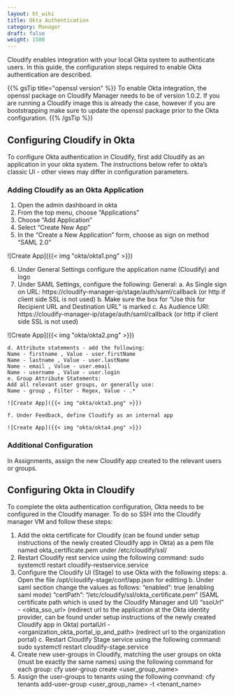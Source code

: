 ```yaml
---
layout: bt_wiki
title: Okta Authentication
category: Manager
draft: false
weight: 1500
---
```


Cloudify enables integration with your local Okta system to authenticate users. In this guide, the configuration steps required to enable Okta authentication are described.

{{% gsTip title="openssl version" %}}
To enable Okta integration, the openssl package on Cloudify Manager needs to be of version 1.0.2. If you are running a Cloudify image this is already the case, however if you are bootstrapping make sure to update the openssl package prior to the Okta configuration.
{{% /gsTip %}}

## Configuring Cloudify in Okta 
To configure Okta authentication in Cloudify, first add Cloudify as an application in your okta system. The instructions below refer to okta’s classic UI - other views may differ in configuration parameters.

### Adding Cloudify as an Okta Application
1. Open the admin dashboard in okta
2. From the top menu, choose “Applications”
3. Choose “Add Application”
4. Select “Create New App”
5. In the “Create a New Application” form, choose as sign on method “SAML 2.0”

![Create App]({{< img "okta/okta1.png" >}})


6. Under General Settings configure the application name (Cloudify) and logo
7. Under SAML Settings, configure the following:
    General:
    a. As Single sign on URL: https://cloudify-manager-ip/stage/auth/saml/callback (or http if client side SSL is not used)
    b. Make sure the box for “Use this for Recipient URL and Destination URL” is marked
    c. As Audience URI: https://cloudify-manager-ip/stage/auth/saml/callback (or http if client side SSL is not used)

![Create App]({{< img "okta/okta2.png" >}})


    d. Attribute statements - add the following:
    Name - firstname , Value - user.firstName
    Name - lastname , Value - user.lastName
    Name - email , Value - user.email
    Name - username , Value - user.login
    e. Group Attribute Statements:
    Add all relevant user groups, or generally use: 
    Name - group , Filter - Regex, Value - .*
    
    ![Create App]({{< img "okta/okta3.png" >}})
    
    f. Under Feedback, define Cloudify as an internal app
    
    ![Create App]({{< img "okta/okta4.png" >}})

### Additional Configuration
In Assignments, assign the new Cloudify app created to the relevant users or groups.

## Configuring Okta in Cloudify
To complete the okta authentication configuration, Okta needs to be configured in the Cloudify manager. 
To do so SSH into the Cloudify manager VM and follow these steps:
1. Add the okta certificate for Cloudify (can be found under setup instructions of the newly created Cloudify app in Okta) as a pem file named okta_certificate.pem under /etc/cloudify/ssl/ 
2. Restart Cloudify rest service using the following command:
	sudo systemctl restart cloudify-restservice.service
3. Configure the Cloudify UI (Stage) to use Okta with the following steps:
    a. Open the file /opt/cloudify-stage/conf/app.json for editting
    b. Under saml section change the values as follows:
    “enabled”: true (enabling saml mode)
    “certPath”: “/etc/cloudify/ssl/okta_certificate.pem” (SAML certificate path which is used by the Cloudify Manager and UI)
    “ssoUrl” - <okta_sso_url> (redirect url to the application at the Okta identity provider, can be found under setup instructions of the newly created Cloudify app in Okta)
    portalUrl - <organization_okta_portal_ip_and_path> (redirect url to the organization portal)
    c. Restart Cloudify Stage service using the following command:
		sudo systemctl restart cloudify-stage.service
4. Create new user-groups in Cloudify, matching the user groups on okta (must be exactly the same names) using the following command for each group:
cfy user-group create <user_group_name>
5. Assign the user-groups to tenants using the following command:
cfy tenants add-user-group <user_group_name> -t <tenant_name>
